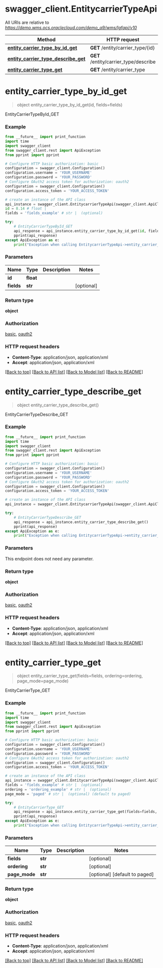# swagger_client.EntitycarrierTypeApi

All URIs are relative to *https://demo.wms.ocs.oraclecloud.com/demo_a9/wms/lgfapi/v10*

Method | HTTP request | Description
------------- | ------------- | -------------
[**entity_carrier_type_by_id_get**](EntitycarrierTypeApi.md#entity_carrier_type_by_id_get) | **GET** /entity/carrier_type/{id} | EntityCarrierTypeById_GET
[**entity_carrier_type_describe_get**](EntitycarrierTypeApi.md#entity_carrier_type_describe_get) | **GET** /entity/carrier_type/describe | EntityCarrierTypeDescribe_GET
[**entity_carrier_type_get**](EntitycarrierTypeApi.md#entity_carrier_type_get) | **GET** /entity/carrier_type | EntityCarrierType_GET


# **entity_carrier_type_by_id_get**
> object entity_carrier_type_by_id_get(id, fields=fields)

EntityCarrierTypeById_GET



### Example
```python
from __future__ import print_function
import time
import swagger_client
from swagger_client.rest import ApiException
from pprint import pprint

# Configure HTTP basic authorization: basic
configuration = swagger_client.Configuration()
configuration.username = 'YOUR_USERNAME'
configuration.password = 'YOUR_PASSWORD'
# Configure OAuth2 access token for authorization: oauth2
configuration = swagger_client.Configuration()
configuration.access_token = 'YOUR_ACCESS_TOKEN'

# create an instance of the API class
api_instance = swagger_client.EntitycarrierTypeApi(swagger_client.ApiClient(configuration))
id = 8.14 # float | 
fields = 'fields_example' # str |  (optional)

try:
    # EntityCarrierTypeById_GET
    api_response = api_instance.entity_carrier_type_by_id_get(id, fields=fields)
    pprint(api_response)
except ApiException as e:
    print("Exception when calling EntitycarrierTypeApi->entity_carrier_type_by_id_get: %s\n" % e)
```

### Parameters

Name | Type | Description  | Notes
------------- | ------------- | ------------- | -------------
 **id** | **float**|  | 
 **fields** | **str**|  | [optional] 

### Return type

**object**

### Authorization

[basic](../README.md#basic), [oauth2](../README.md#oauth2)

### HTTP request headers

 - **Content-Type**: application/json, application/xml
 - **Accept**: application/json, application/xml

[[Back to top]](#) [[Back to API list]](../README.md#documentation-for-api-endpoints) [[Back to Model list]](../README.md#documentation-for-models) [[Back to README]](../README.md)

# **entity_carrier_type_describe_get**
> object entity_carrier_type_describe_get()

EntityCarrierTypeDescribe_GET



### Example
```python
from __future__ import print_function
import time
import swagger_client
from swagger_client.rest import ApiException
from pprint import pprint

# Configure HTTP basic authorization: basic
configuration = swagger_client.Configuration()
configuration.username = 'YOUR_USERNAME'
configuration.password = 'YOUR_PASSWORD'
# Configure OAuth2 access token for authorization: oauth2
configuration = swagger_client.Configuration()
configuration.access_token = 'YOUR_ACCESS_TOKEN'

# create an instance of the API class
api_instance = swagger_client.EntitycarrierTypeApi(swagger_client.ApiClient(configuration))

try:
    # EntityCarrierTypeDescribe_GET
    api_response = api_instance.entity_carrier_type_describe_get()
    pprint(api_response)
except ApiException as e:
    print("Exception when calling EntitycarrierTypeApi->entity_carrier_type_describe_get: %s\n" % e)
```

### Parameters
This endpoint does not need any parameter.

### Return type

**object**

### Authorization

[basic](../README.md#basic), [oauth2](../README.md#oauth2)

### HTTP request headers

 - **Content-Type**: application/json, application/xml
 - **Accept**: application/json, application/xml

[[Back to top]](#) [[Back to API list]](../README.md#documentation-for-api-endpoints) [[Back to Model list]](../README.md#documentation-for-models) [[Back to README]](../README.md)

# **entity_carrier_type_get**
> object entity_carrier_type_get(fields=fields, ordering=ordering, page_mode=page_mode)

EntityCarrierType_GET



### Example
```python
from __future__ import print_function
import time
import swagger_client
from swagger_client.rest import ApiException
from pprint import pprint

# Configure HTTP basic authorization: basic
configuration = swagger_client.Configuration()
configuration.username = 'YOUR_USERNAME'
configuration.password = 'YOUR_PASSWORD'
# Configure OAuth2 access token for authorization: oauth2
configuration = swagger_client.Configuration()
configuration.access_token = 'YOUR_ACCESS_TOKEN'

# create an instance of the API class
api_instance = swagger_client.EntitycarrierTypeApi(swagger_client.ApiClient(configuration))
fields = 'fields_example' # str |  (optional)
ordering = 'ordering_example' # str |  (optional)
page_mode = 'paged' # str |  (optional) (default to paged)

try:
    # EntityCarrierType_GET
    api_response = api_instance.entity_carrier_type_get(fields=fields, ordering=ordering, page_mode=page_mode)
    pprint(api_response)
except ApiException as e:
    print("Exception when calling EntitycarrierTypeApi->entity_carrier_type_get: %s\n" % e)
```

### Parameters

Name | Type | Description  | Notes
------------- | ------------- | ------------- | -------------
 **fields** | **str**|  | [optional] 
 **ordering** | **str**|  | [optional] 
 **page_mode** | **str**|  | [optional] [default to paged]

### Return type

**object**

### Authorization

[basic](../README.md#basic), [oauth2](../README.md#oauth2)

### HTTP request headers

 - **Content-Type**: application/json, application/xml
 - **Accept**: application/json, application/xml

[[Back to top]](#) [[Back to API list]](../README.md#documentation-for-api-endpoints) [[Back to Model list]](../README.md#documentation-for-models) [[Back to README]](../README.md)

